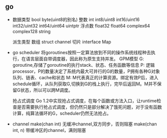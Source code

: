 ## go

* 数据类型
	bool
	byte(uint8的别名)
	整数 int int8/uint8 int16/uint16 int32/uint32 int64/uint64 uintptr
	浮点数 float32 float64 complex64 complex128
	string
	
	派生类型
		数组
		struct
		channel
		切片
		interface
		Map

* go scheduler
	将goroutines按照一定算法放到不同的操作系统线程种去执行，在语言层面自带调度器，因此称为原生支持并发。
	GPM模型
		G: goroutine,存储了goroutine的执行stack、状态、任务函数等信息
		P: 逻辑processor，P的数量决定了系统内最大可并行的G的数量，P拥有各种G对象队列、链表、cache和状态
		M: M代表真正的计算资源。绑定有效P后，进入schedule循环，从队列获取G,切换到G的栈上执行，完毕后返回M。M并不保留G状态，所以可以跨M调度。

	抢占式调度
		Go 1.2中实现抢占式调度，在每个函数或方法入口，让runtime检查是否需要执行抢占式调度，但仍然只是部分解决了饿死问题，对于没有函数计算，纯算法循环的G，scheduler仍然无法抢占。

* channel
	make(chan int) 无缓冲channel,双方同步，否则阻塞
	make(chan int, n) 带缓冲区的channel，满则阻塞
